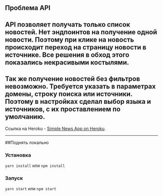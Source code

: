 ## Проблема API
API позволяет получать только список новостей. Нет эндпоинтов на получение одной новости.
Поэтому при клике на новость происходит переход на страницу новости в источнике. Все решения в обход этого
показались некрасивыми костылями.
---------------------------------------
Так же получение новостей без фильтров невозможно. Требуется указать в параметрах домены, строку поиска 
или источники. Поэтому в настройках сделал выбор языка и источников, с их проставлением по умолчанию.
---------------------------------------
Ссылка на Heroku - [Simple News App on Heroku](https://news4873.herokuapp.com/settings).

---------------------------------------
##Поднять локально
### Установка
`yarn install` или `npm install`
### Запуск
`yarn start` или `npm start`